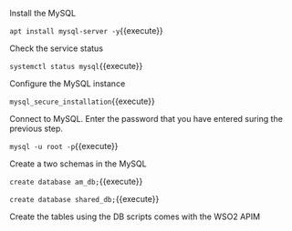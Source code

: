 Install the MySQL 

`apt install mysql-server -y`{{execute}}

Check the service status

`systemctl status mysql`{{execute}}

Configure the MySQL instance

`mysql_secure_installation`{{execute}}

Connect to MySQL. Enter the password that you have entered suring the previous step.

`mysql -u root -p`{{execute}}

Create a two schemas in the MySQL

`create database am_db;`{{execute}}

`create database shared_db;`{{execute}}

Create the tables using the DB scripts comes with the WSO2 APIM




